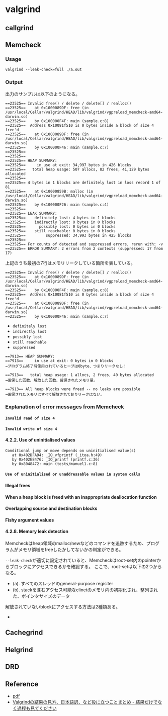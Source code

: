 # valgrind

## callgrind

## Memcheck

### Usage

```shell
valgrind --leak-check=full ./a.out
```

### Output
出力のサンプルは以下のようになる。

```
==23525== Invalid free() / delete / delete[] / realloc()
==23525==    at 0x1000089DF: free (in /usr/local/Cellar/valgrind/HEAD/lib/valgrind/vgpreload_memcheck-amd64-darwin.so)
==23525==    by 0x100000F4F: main (sample.c:8)
==23525==  Address 0x10081f510 is 0 bytes inside a block of size 4 free'd
==23525==    at 0x1000089DF: free (in /usr/local/Cellar/valgrind/HEAD/lib/valgrind/vgpreload_memcheck-amd64-darwin.so)
==23525==    by 0x100000F46: main (sample.c:7)
==23525==
==23525==
==23525== HEAP SUMMARY:
==23525==     in use at exit: 34,997 bytes in 426 blocks
==23525==   total heap usage: 507 allocs, 82 frees, 41,129 bytes allocated
==23525==
==23525== 4 bytes in 1 blocks are definitely lost in loss record 1 of 81
==23525==    at 0x10000859B: malloc (in /usr/local/Cellar/valgrind/HEAD/lib/valgrind/vgpreload_memcheck-amd64-darwin.so)
==23525==    by 0x100000F26: main (sample.c:4)
==23525==
==23525== LEAK SUMMARY:
==23525==    definitely lost: 4 bytes in 1 blocks
==23525==    indirectly lost: 0 bytes in 0 blocks
==23525==      possibly lost: 0 bytes in 0 blocks
==23525==    still reachable: 0 bytes in 0 blocks
==23525==         suppressed: 34,993 bytes in 425 blocks
==23525==
==23525== For counts of detected and suppressed errors, rerun with: -v
==23525== ERROR SUMMARY: 2 errors from 2 contexts (suppressed: 17 from 17)
```

上記のうち最初の7行はメモリリークしている箇所を表している。

```
==23525== Invalid free() / delete / delete[] / realloc()
==23525==    at 0x1000089DF: free (in /usr/local/Cellar/valgrind/HEAD/lib/valgrind/vgpreload_memcheck-amd64-darwin.so)
==23525==    by 0x100000F4F: main (sample.c:8)
==23525==  Address 0x10081f510 is 0 bytes inside a block of size 4 free'd
==23525==    at 0x1000089DF: free (in /usr/local/Cellar/valgrind/HEAD/lib/valgrind/vgpreload_memcheck-amd64-darwin.so)
==23525==    by 0x100000F46: main (sample.c:7)
```

* `definitely lost`
* `indirectly lost`
* `possibly lost`
* `still reachable`
* `suppressed`

```
==7913== HEAP SUMMARY:
==7913==     in use at exit: 0 bytes in 0 blocks
→プログラム終了時使用されているヒープは0byte、つまりリークなし！

==7913==   total heap usage: 1 allocs, 2 frees, 40 bytes allocated
→確保した回数、解放した回数、確保されたメモリ量。

==7913== All heap blocks were freed -- no leaks are possible
→確保されたメモリはすべて解放されておりリークはない。
```

### Explanation of error messages from Memcheck

#### `Invalid read of size 4`

#### `Invalid write of size 4`

#### 4.2.2. Use of uninitialised values 

```
Conditional jump or move depends on uninitialised value(s)
   at 0x402DFA94: _IO_vfprintf (_itoa.h:49)
   by 0x402E8476: _IO_printf (printf.c:36)
   by 0x8048472: main (tests/manuel1.c:8)
```



#### `Use of uninitialised or unaddressable values in system calls`

#### Illegal frees

#### When a heap block is freed with an inappropriate deallocation function

#### Overlapping source and destination blocks

#### Fishy argument values

#### 4.2.8. Memory leak detection
Memcheckはheap領域のmalloc/newなどのコマンドを追跡するため、プログラムがメモリ領域をfreeしたかしてないかの判定ができる。

`--leak-check`が適切に設定されていると、Memcheckはroot-set内のpointerからブロックにアクセスできるかを確認する。
ここで、root-setは以下の2つからなる。

* (a). すべてのスレッドのgeneral-purpose regisiter 
* (b). stackを含むアクセス可能なclinetのメモリ内の初期化され、整列された、ポインタサイズのデータ

解放されていないblockにアクセスする方法は2種類ある。

* 

## Cachegrind

## Helgrind

## DRD

## Reference
* [pdf](http://www.eidos.ic.i.u-tokyo.ac.jp/~tau/lecture/programming_languages/gen/slides/07-valgrind.pdf)
* [Valgrindの結果の見方、日本語訳、など役に立つことまとめ - 結果だけでなく過程も見てください](http://d.hatena.ne.jp/taiyakisun/20150902/1441214819)
